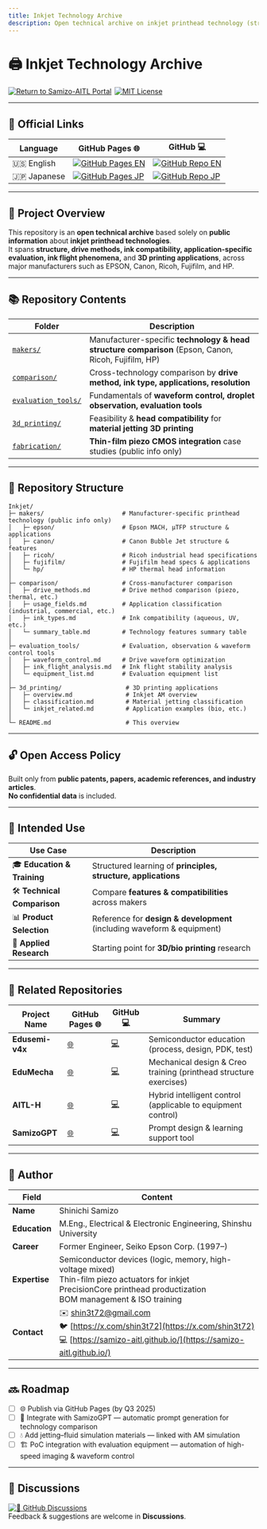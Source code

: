 ```yaml
---
title: Inkjet Technology Archive  
description: Open technical archive on inkjet printhead technology (structure, drive methods, ink compatibility, applications, 3D printing)
---
```


# 🖨️ **Inkjet Technology Archive**

<p align="left" style="display:flex;flex-wrap:wrap;gap:6px;margin:0;padding:0;">
  <a href="https://samizo-aitl.github.io/en/">
    <img src="https://img.shields.io/badge/Return%20to%20Samizo--AITL%20Portal-brightgreen" alt="Return to Samizo-AITL Portal">
  </a>
  <a href="../LICENSE">
    <img src="https://img.shields.io/badge/license-MIT-blue.svg" alt="MIT License">
  </a>
</p>

---

## 🔗 Official Links

| Language | GitHub Pages 🌐 | GitHub 💻 |
|----------|----------------|-----------|
| 🇺🇸 English | [![GitHub Pages EN](https://img.shields.io/badge/GitHub%20Pages-English-brightgreen?logo=github)](https://samizo-aitl.github.io/Inkjet/en/) | [![GitHub Repo EN](https://img.shields.io/badge/GitHub-English-blue?logo=github)](https://github.com/Samizo-AITL/Inkjet/tree/main/en) |
| 🇯🇵 Japanese | [![GitHub Pages JP](https://img.shields.io/badge/GitHub%20Pages-日本語版-brightgreen?logo=github)](https://samizo-aitl.github.io/Inkjet/) | [![GitHub Repo JP](https://img.shields.io/badge/GitHub-日本語版-blue?logo=github)](https://github.com/Samizo-AITL/Inkjet) |

---

## 📌 **Project Overview**

This repository is an **open technical archive** based solely on **public information** about **inkjet printhead technologies**.  
It spans **structure, drive methods, ink compatibility, application-specific evaluation, ink flight phenomena,** and **3D printing applications**, across major manufacturers such as EPSON, Canon, Ricoh, Fujifilm, and HP.

---

## 📚 **Repository Contents**

| Folder | Description |
|--------|-------------|
| [`makers/`](../makers/) | Manufacturer-specific **technology & head structure comparison** (Epson, Canon, Ricoh, Fujifilm, HP) |
| [`comparison/`](../comparison/) | Cross-technology comparison by **drive method, ink type, applications, resolution** |
| [`evaluation_tools/`](../evaluation_tools/) | Fundamentals of **waveform control, droplet observation, evaluation tools** |
| [`3d_printing/`](../3d_printing/) | Feasibility & **head compatibility** for **material jetting 3D printing** |
| [`fabrication/`](../fabrication/) | **Thin-film piezo CMOS integration** case studies (public info only) |

---

## 📁 **Repository Structure**

```plaintext
Inkjet/
├─ makers/                      # Manufacturer-specific printhead technology (public info only)
│   ├─ epson/                   # Epson MACH, μTFP structure & applications
│   ├─ canon/                   # Canon Bubble Jet structure & features
│   ├─ ricoh/                   # Ricoh industrial head specifications
│   ├─ fujifilm/                # Fujifilm head specs & applications
│   └─ hp/                      # HP thermal head information
│
├─ comparison/                  # Cross-manufacturer comparison
│   ├─ drive_methods.md         # Drive method comparison (piezo, thermal, etc.)
│   ├─ usage_fields.md          # Application classification (industrial, commercial, etc.)
│   ├─ ink_types.md             # Ink compatibility (aqueous, UV, etc.)
│   └─ summary_table.md         # Technology features summary table
│
├─ evaluation_tools/            # Evaluation, observation & waveform control tools
│   ├─ waveform_control.md      # Drive waveform optimization
│   ├─ ink_flight_analysis.md   # Ink flight stability analysis
│   └─ equipment_list.md        # Evaluation equipment list
│
├─ 3d_printing/                  # 3D printing applications
│   ├─ overview.md               # Inkjet AM overview
│   ├─ classification.md         # Material jetting classification
│   └─ inkjet_related.md         # Application examples (bio, etc.)
│
└─ README.md                     # This overview
```

---

## 🔓 **Open Access Policy**

Built only from **public patents, papers, academic references, and industry articles**.  
**No confidential data** is included.

---

## 🎯 **Intended Use**

| Use Case | Description |
|----------|-------------|
| 🎓 **Education & Training** | Structured learning of **principles, structure, applications** |
| 🛠 **Technical Comparison** | Compare **features & compatibilities** across makers |
| 📊 **Product Selection** | Reference for **design & development** (including waveform & equipment) |
| 🧪 **Applied Research** | Starting point for **3D/bio printing** research |

---

## 📎 **Related Repositories**

| Project Name | GitHub Pages 🌐 | GitHub 💻 | Summary |
|--------------|----------------|-----------|---------|
| **Edusemi-v4x** | [🌐](https://samizo-aitl.github.io/Edusemi-v4x/) | [💻](https://github.com/Samizo-AITL/Edusemi-v4x) | Semiconductor education (process, design, PDK, test) |
| **EduMecha** | [🌐](https://samizo-aitl.github.io/EduMecha/) | [💻](https://github.com/Samizo-AITL/EduMecha) | Mechanical design & Creo training (printhead structure exercises) |
| **AITL-H** | [🌐](https://samizo-aitl.github.io/AITL-H/) | [💻](https://github.com/Samizo-AITL/AITL-H) | Hybrid intelligent control (applicable to equipment control) |
| **SamizoGPT** | [🌐](https://samizo-aitl.github.io/SamizoGPT/) | [💻](https://github.com/Samizo-AITL/SamizoGPT) | Prompt design & learning support tool |

---

## 👤 **Author**

| Field | Content |
|-------|---------|
| **Name** | Shinichi Samizo |
| **Education** | M.Eng., Electrical & Electronic Engineering, Shinshu University |
| **Career** | Former Engineer, Seiko Epson Corp. (1997–) |
| **Expertise** | Semiconductor devices (logic, memory, high-voltage mixed)<br>Thin-film piezo actuators for inkjet<br>PrecisionCore printhead productization<br>BOM management & ISO training |
| **Contact** | ✉️ [shin3t72@gmail.com](mailto:shin3t72@gmail.com)<br>🐦 [https://x.com/shin3t72](https://x.com/shin3t72)<br>💻 [https://samizo-aitl.github.io/](https://samizo-aitl.github.io/) |

---

## 🔜 **Roadmap**

- [ ] 🌐 Publish via GitHub Pages (by Q3 2025)  
- [ ] 🧠 Integrate with SamizoGPT — automatic prompt generation for technology comparison  
- [ ] 💧 Add jetting–fluid simulation materials — linked with AM simulation  
- [ ] 🏗️ PoC integration with evaluation equipment — automation of high-speed imaging & waveform control

---

## 💬 **Discussions**

[![💬 GitHub Discussions](https://img.shields.io/badge/GitHub%20Discussions-Join%20the%20Conversation-blue?logo=github)](https://github.com/Samizo-AITL/Inkjet/discussions)  
Feedback & suggestions are welcome in **Discussions**.
